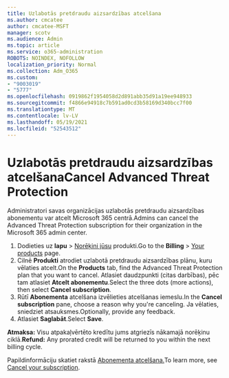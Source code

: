 ```yaml
---
title: Uzlabotās pretdraudu aizsardzības atcelšana
ms.author: cmcatee
author: cmcatee-MSFT
manager: scotv
ms.audience: Admin
ms.topic: article
ms.service: o365-administration
ROBOTS: NOINDEX, NOFOLLOW
localization_priority: Normal
ms.collection: Adm_O365
ms.custom:
- "9003019"
- "5777"
ms.openlocfilehash: 0919862f1954058d2d891abb35d91a19ee948933
ms.sourcegitcommit: f4866e94918c7b591ad0cd3b58169d340bcc7f00
ms.translationtype: MT
ms.contentlocale: lv-LV
ms.lasthandoff: 05/19/2021
ms.locfileid: "52543512"
---
```

# <a name="cancel-advanced-threat-protection"></a><span data-ttu-id="839cd-102">Uzlabotās pretdraudu aizsardzības atcelšana</span><span class="sxs-lookup"><span data-stu-id="839cd-102">Cancel Advanced Threat Protection</span></span>

<span data-ttu-id="839cd-103">Administratori savas organizācijas uzlabotās pretdraudu aizsardzības abonementu var atcelt Microsoft 365 centrā.</span><span class="sxs-lookup"><span data-stu-id="839cd-103">Admins can cancel the Advanced Threat Protection subscription for their organization in the Microsoft 365 admin center.</span></span>

1. <span data-ttu-id="839cd-104">Dodieties uz **lapu**  >  [Norēķini jūsu](https://go.microsoft.com/fwlink/p/?linkid=842054) produkti.</span><span class="sxs-lookup"><span data-stu-id="839cd-104">Go to the  **Billing** > [Your products](https://go.microsoft.com/fwlink/p/?linkid=842054) page.</span></span>
2. <span data-ttu-id="839cd-105">Cilnē **Produkti** atrodiet uzlabotā pretdraudu aizsardzības plānu, kuru vēlaties atcelt.</span><span class="sxs-lookup"><span data-stu-id="839cd-105">On the **Products** tab, find the Advanced Threat Protection plan that you want to cancel.</span></span> <span data-ttu-id="839cd-106">Atlasiet daudzpunkti (citas darbības), pēc tam atlasiet **Atcelt abonementu**.</span><span class="sxs-lookup"><span data-stu-id="839cd-106">Select the three dots (more actions), then select **Cancel subscription**.</span></span>
3. <span data-ttu-id="839cd-107">Rūtī **Abonementa** atcelšana izvēlieties atcelšanas iemeslu.</span><span class="sxs-lookup"><span data-stu-id="839cd-107">In the **Cancel subscription** pane, choose a reason why you're canceling.</span></span> <span data-ttu-id="839cd-108">Ja vēlaties, sniedziet atsauksmes.</span><span class="sxs-lookup"><span data-stu-id="839cd-108">Optionally, provide any feedback.</span></span>
4. <span data-ttu-id="839cd-109">Atlasiet **Saglabāt**.</span><span class="sxs-lookup"><span data-stu-id="839cd-109">Select **Save**.</span></span>

<span data-ttu-id="839cd-110">**Atmaksa:** Visu atpakaļvērtēto kredītu jums atgriezīs nākamajā norēķinu ciklā.</span><span class="sxs-lookup"><span data-stu-id="839cd-110">**Refund:** Any prorated credit will be returned to you within the next billing cycle.</span></span>

<span data-ttu-id="839cd-111">Papildinformāciju skatiet rakstā [Abonementa atcelšana.](/microsoft-365/commerce/subscriptions/cancel-your-subscription)</span><span class="sxs-lookup"><span data-stu-id="839cd-111">To learn more, see [Cancel your subscription](/microsoft-365/commerce/subscriptions/cancel-your-subscription).</span></span>